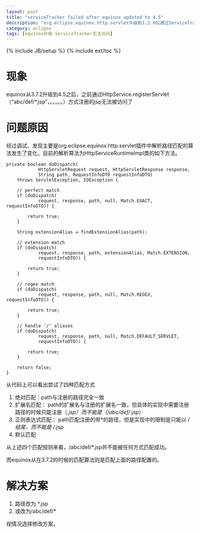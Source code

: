 ```yaml
---
layout: post
title: "serviceTracker failed after equinox updated to 4.5"
description: "org.eclipse.equinox.http.servlet升级到1.2.0后通过ServiceTracker注册的servlet无法访问"
category: eclipse
tags: [equinox升级 ServiceTracker无法访问]
---
```

{% include JB/setup %}
{% include ext/toc %}

# 现象 #

equinox从3.7.2升级到4.5之后，之前通过HttpService.registerServlet（“abc/def/*.jsp”，。。。。。）方式注册的jsp无法被访问了

# 问题原因 #

经过调试，发现主要是org.eclipse.equinox.http.servlet插件中解析路径匹配的算法发生了变化，目前的解析算法为HttpServiceRuntimeImpl类的如下方法。

	private boolean doDispatch(
				HttpServletRequest request, HttpServletResponse response,
				String path, RequestInfoDTO requestInfoDTO)
		throws ServletException, IOException {
	
		// perfect match
		if (doDispatch(
				request, response, path, null, Match.EXACT, requestInfoDTO)) {
	
			return true;
		}
	
		String extensionAlias = findExtensionAlias(path);
	
		// extension match
		if (doDispatch(
				request, response, path, extensionAlias, Match.EXTENSION,
				requestInfoDTO)) {
	
			return true;
		}
	
		// regex match
		if (doDispatch(
				request, response, path, null, Match.REGEX, requestInfoDTO)) {
	
			return true;
		}
	
		// handle '/' aliases
		if (doDispatch(
				request, response, path, null, Match.DEFAULT_SERVLET,
				requestInfoDTO)) {
	
			return true;
		}
	
		return false;
	}




从代码上可以看出尝试了四种匹配方式

1. 绝对匹配：path与注册的路径完全一致
2. 扩展名匹配： path的扩展名与注册的扩展名一致，但具体的实现中需要注册路径的时候只能注册（*.jsp）而不能是（/abc/def/*.jsp）
3. 正则表达式匹配： path匹配注册的带*的路径，但是实现中的限制是只能以 /*结尾，而不能是 /*.jsp
4. 默认匹配

从上述四个匹配规则来看，/abc/def/*.jsp并不能被任何方式匹配成功。

而equinox从在3.7.2的时候的匹配算法则是匹配上面的路径配置的。


# 解决方案 #

1. 路径改为 *.jsp
2. 或改为/abc/def/*

视情况选择修改方案。